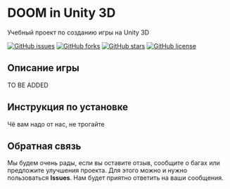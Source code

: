 # DOOM in Unity 3D

Учебный проект по созданию игры на Unity 3D

[![GitHub issues](https://img.shields.io/github/issues/sarseniy/doom-in-unity-3d)](https://github.com/sarseniy/doom-in-unity-3d/issues) [![GitHub forks](https://img.shields.io/github/forks/sarseniy/doom-in-unity-3d)](https://github.com/sarseniy/doom-in-unity-3d/network) [![GitHub stars](https://img.shields.io/github/stars/sarseniy/doom-in-unity-3d)](https://github.com/sarseniy/doom-in-unity-3d/stargazers) [![GitHub license](https://img.shields.io/github/license/sarseniy/doom-in-unity-3d)](https://github.com/sarseniy/doom-in-unity-3d)

## Описание игры

TO BE ADDED

## Инструкция по установке

Чё вам надо от нас, не трогайте

## Обратная связь

Мы будем очень рады, если вы оставите отзыв, сообщите о багах или предложите улучшения проекта. Для этого можно и нужно пользоваться **Issues**. Нам будет приятно ответить на ваши сообщения.
